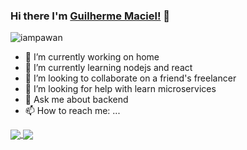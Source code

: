 ### Hi there I'm [Guilherme Maciel!](https://github.com/forestus/forestus.github.io) 👋
<p align="left"> <img src="https://komarev.com/ghpvc/?username=forestus&label=Views&color=blue&style=plastic" alt="iampawan" /> </p>


- 🔭 I’m currently working on home
- 🌱 I’m currently learning nodejs and react
- 👯 I’m looking to collaborate on a friend's freelancer
- 🤔 I’m looking for help with learn microservices
- 💬 Ask me about backend
- 📫 How to reach me: ...

<a href="https://github.com/forestus">
  <img align="center" src="https://github-readme-stats.vercel.app/api/top-langs/?username=forestus&theme=tokyonight&hide_langs_below=1" />
</a>
<a href="https://github.com/forestus">
  <img align="center" src="https://github-readme-stats.vercel.app/api?username=forestus&show_icons=true&theme=radical" />
</a>
